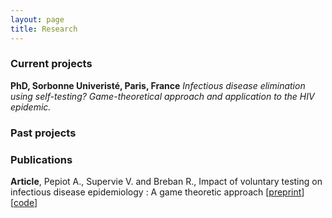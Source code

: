 ```yaml
---
layout: page
title: Research
---
```

### Current projects
__PhD, Sorbonne Univeristé, Paris, France__ 
*Infectious disease elimination using self-testing? Game-theoretical approach and application to the HIV
epidemic.*

### Past projects

### Publications

__Article__, Pepiot A., Supervie V. and Breban R., Impact of voluntary testing on infectious disease epidemiology : A game theoretic approach [[preprint](https://www.researchsquare.com/article/rs-2624478/v1)] [[code](https://github.com/apepiot/voluntary-testing-game)]
<!-- A list is also available [online](http://scholar.google.co.uk/citations?user=LTOTl0YAAAAJ) -->
